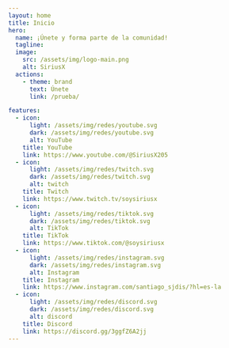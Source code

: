 ```yaml
---
layout: home
title: Inicio
hero:
  name: ¡Únete y forma parte de la comunidad!
  tagline:
  image:
    src: /assets/img/logo-main.png
    alt: SiriusX
  actions:
    - theme: brand
      text: Únete
      link: /prueba/

features:
  - icon:
      light: /assets/img/redes/youtube.svg
      dark: /assets/img/redes/youtube.svg
      alt: YouTube
    title: YouTube
    link: https://www.youtube.com/@SiriusX205
  - icon:
      light: /assets/img/redes/twitch.svg
      dark: /assets/img/redes/twitch.svg
      alt: twitch
    title: Twitch
    link: https://www.twitch.tv/soysiriusx
  - icon:
      light: /assets/img/redes/tiktok.svg
      dark: /assets/img/redes/tiktok.svg
      alt: TikTok
    title: TikTok
    link: https://www.tiktok.com/@soysiriusx
  - icon:
      light: /assets/img/redes/instagram.svg
      dark: /assets/img/redes/instagram.svg
      alt: Instagram
    title: Instagram
    link: https://www.instagram.com/santiago_sjdis/?hl=es-la
  - icon:
      light: /assets/img/redes/discord.svg
      dark: /assets/img/redes/discord.svg
      alt: discord
    title: Discord
    link: https://discord.gg/3ggfZ6A2jj
---
```

